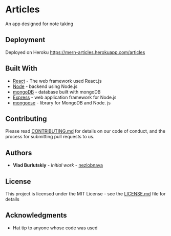 # Articles

An app designed for note taking


## Deployment

Deployed on Heroku https://mern-articles.herokuapp.com/articles

## Built With

* [React](https://reactjs.org/) - The web framework used React.js
* [Node](https://nodejs.org/en/) - backend using Node.js
* [mongoDB](https://www.mongodb.com/) - database built with mongoDB
* [Express](https://expressjs.com/) -  web application framework for Node.js
* [mongoose](https://mongoosejs.com/) -  library for MongoDB and Node. js

## Contributing

Please read [CONTRIBUTING.md](https://github.com/nezlobnaya/mern_app/commit/b0cd215f43acfda0141e1153d26adbf03ef46f9e) for details on our code of conduct, and the process for submitting pull requests to us.


## Authors

* **Vlad Burlutskiy** - *Initial work* - [nezlobnaya](https://github.com/nezlobnaya)

## License

This project is licensed under the MIT License - see the [LICENSE.md](LICENSE.md) file for details

## Acknowledgments

* Hat tip to anyone whose code was used


